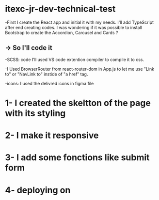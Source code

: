 # itexc-jr-dev-technical-test

-First I create the React app and initial it with my needs. I'll add TypeScript after end creating codes. I was wondering if it was possible to install Bootstrap to create the Accordion, Carousel and Cards ?

## -> So I'll code it

-SCSS: code I'll used VS code extention compiler to compile it to css.

-I Used BrowserRouter from react-router-dom in App.js to let me use "Link to" or "NavLink to" instide of "a href" tag.

-icons: I used the delivred icons in figma file

# 1- I created the skeltton of the page with its styling
# 2- I make it responsive
# 3- I add some fonctions like submit form
# 4- deploying on 